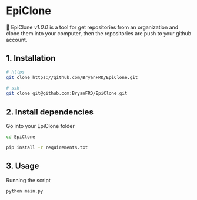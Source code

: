 # EpiClone

:wave: EpiClone *v1.0.0* is a tool for get repositories from an organization and clone them into your computer, then the repositories are push to your github account.

## 1. Installation

```bash
# https
git clone https://github.com/BryanFRD/EpiClone.git

# ssh
git clone git@github.com:BryanFRD/EpiClone.git
```
## 2. Install dependencies

Go into your EpiClone folder
```bash
cd EpiClone
```

```bash
pip install -r requirements.txt
```
## 3. Usage

Running the script

```bash
python main.py
```
